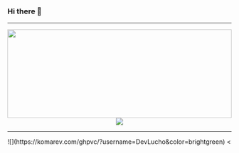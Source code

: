 ### Hi there 👋
<hr/>
<div align="center">
  <img width="100%" height="200" src="https://github-readme-stats.vercel.app/api?username=DevLucho&show_icons=true&theme=radical" />
  <img align="center" src="https://github-readme-stats.vercel.app/api/top-langs/?username=DevLucho&layout=compact&theme=radical" />
</div>
<hr/>
![](https://komarev.com/ghpvc/?username=DevLucho&color=brightgreen)
<
